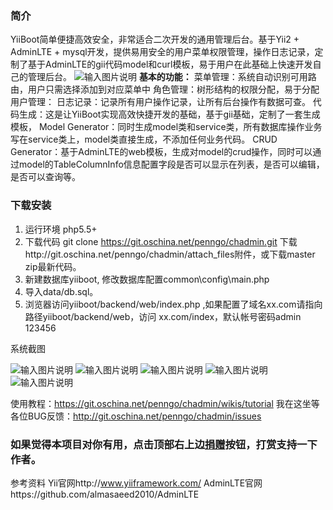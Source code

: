 ### 简介

YiiBoot简单便捷高效安全，非常适合二次开发的通用管理后台。基于Yii2 + AdminLTE + mysql开发，提供易用安全的用户菜单权限管理，操作日志记录，定制了基于AdminLTE的gii代码model和curl模板，易于用户在此基础上快速开发自己的管理后台。
![输入图片说明](http://git.oschina.net/uploads/images/2016/0816/131856_3b94983a_2349.png "在这里输入图片标题")
 **基本的功能：** 
菜单管理：系统自动识别可用路由，用户只需选择添加到对应菜单中
角色管理：树形结构的权限分配，易于分配
用户管理：
日志记录：记录所有用户操作记录，让所有后台操作有数据可查。
代码生成：这是让YiiBoot实现高效快捷开发的基础，基于gii基础，定制了一套生成模板，
Model Generator：同时生成model类和service类，所有数据库操作业务写在service类上，model类直接生成，不添加任何业务代码。
CRUD Generator：基于AdminLTE的web模板，生成对model的crud操作，同时可以通过model的TableColumnInfo信息配置字段是否可以显示在列表，是否可以编辑，是否可以查询等。

### 下载安装

1. 运行环境 php5.5+
2. 下载代码
git clone https://git.oschina.net/penngo/chadmin.git
下载http://git.oschina.net/penngo/chadmin/attach_files附件，或下载master zip最新代码。
3. 新建数据库yiiboot, 修改数据库配置common\config\main.php
4. 导入data/db.sql。
5. 浏览器访问yiiboot/backend/web/index.php ,如果配置了域名xx.com请指向路径yiiboot/backend/web，访问 xx.com/index，默认帐号密码admin 123456



系统截图

![输入图片说明](http://git.oschina.net/uploads/images/2016/0816/125143_82438fd0_2349.png "在这里输入图片标题")
![输入图片说明](http://git.oschina.net/uploads/images/2016/0816/130345_610f38f2_2349.png "在这里输入图片标题")
![输入图片说明](http://git.oschina.net/uploads/images/2016/0816/130551_d7f7b3ab_2349.png "在这里输入图片标题")
![输入图片说明](http://git.oschina.net/uploads/images/2016/0816/131001_8ce731b1_2349.png "在这里输入图片标题")
![输入图片说明](http://git.oschina.net/uploads/images/2016/0816/131219_46baf279_2349.png "在这里输入图片标题")

使用教程：https://git.oschina.net/penngo/chadmin/wikis/tutorial
我在这坐等各位BUG反馈：http://git.oschina.net/penngo/chadmin/issues
### 如果觉得本项目对你有用，点击顶部右上边[捐赠](#git-project-title)按钮，打赏支持一下作者。

参考资料
Yii官网http://www.yiiframework.com/
AdminLTE官网https://github.com/almasaeed2010/AdminLTE